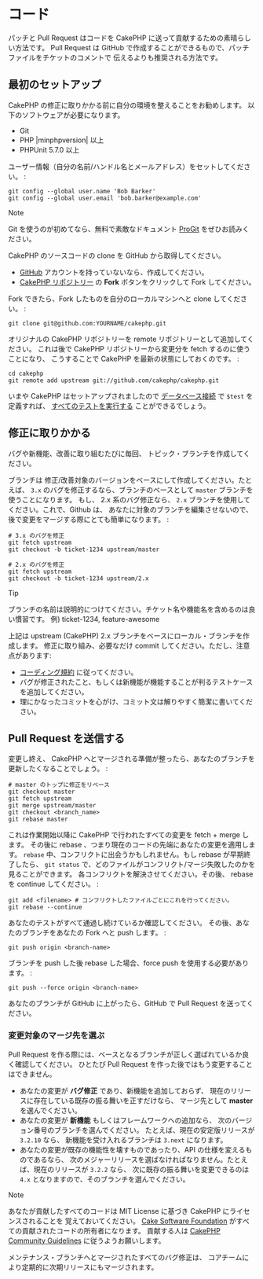 # コード

パッチと Pull Request はコードを CakePHP に送って貢献するための素晴らしい方法です。
Pull Request は GitHub で作成することができるもので、パッチファイルをチケットのコメントで
伝えるよりも推奨される方法です。

## 最初のセットアップ

CakePHP の修正に取りかかる前に自分の環境を整えることをお勧めします。
以下のソフトウェアが必要になります。

- Git
- PHP |minphpversion| 以上
- PHPUnit 5.7.0 以上

ユーザー情報（自分の名前/ハンドル名とメールアドレス）をセットしてください。 :

    git config --global user.name 'Bob Barker'
    git config --global user.email 'bob.barker@example.com'

> [!NOTE]
> Git を使うのが初めてなら、無料で素敵なドキュメント
> [ProGit](https://git-scm.com/book/ja/) をぜひお読みください。

CakePHP のソースコードの clone を GitHub から取得してください。

- [GitHub](https://github.com) アカウントを持っていないなら、作成してください。
- [CakePHP リポジトリー](https://github.com/cakephp/cakephp) の **Fork**
  ボタンをクリックして Fork してください。

Fork できたら、Fork したものを自分のローカルマシンへと clone してください。 :

    git clone git@github.com:YOURNAME/cakephp.git

オリジナルの CakePHP リポジトリーを remote リポジトリーとして追加してください。
これは後で CakePHP リポジトリーから変更分を fetch するのに使うことになり、
こうすることで CakePHP を最新の状態にしておくのです。 :

    cd cakephp
    git remote add upstream git://github.com/cakephp/cakephp.git

いまや CakePHP はセットアップされましたので
[データベース接続](../orm/database-basics#database-configuration) で `$test` を定義すれば、
[すべてのテストを実行する](../development/testing#running-tests) ことができるでしょう。

## 修正に取りかかる

バグや新機能、改善に取り組むたびに毎回、 トピック・ブランチを作成してください。

ブランチは 修正/改善対象のバージョンをベースにして作成してください。たとえば、 `3.x`
のバグを修正するなら、ブランチのベースとして `master` ブランチを使うことになります。
もし、 2.x 系のバグ修正なら、 `2.x` ブランチを使用してください。これで、Github は、
あなたに対象のブランチを編集させないので、後で変更をマージする際にとても簡単になります。 :

``` text
# 3.x のバグを修正
git fetch upstream
git checkout -b ticket-1234 upstream/master

# 2.x のバグを修正
git fetch upstream
git checkout -b ticket-1234 upstream/2.x
```

> [!TIP]
> ブランチの名前は説明的につけてください。チケット名や機能名を含めるのは良い慣習です。
> 例) ticket-1234, feature-awesome

上記は upstream (CakePHP) 2.x ブランチをベースにローカル・ブランチを作成します。
修正に取り組み、必要なだけ commit してください。ただし、注意点があります:

- [コーディング規約](../contributing/cakephp-coding-conventions) に従ってください。
- バグが修正されたこと、もしくは新機能が機能することが判るテストケースを追加してください。
- 理にかなったコミットを心がけ、コミット文は解りやすく簡潔に書いてください。

## Pull Request を送信する

変更し終え、 CakePHP へとマージされる準備が整ったら、あなたのブランチを
更新したくなることでしょう。 :

``` text
# master のトップに修正をリベース
git checkout master
git fetch upstream
git merge upstream/master
git checkout <branch_name>
git rebase master
```

これは作業開始以降に CakePHP で行われたすべての変更を fetch + merge します。
その後に rebase 、つまり現在のコードの先端にあなたの変更を適用します。
`rebase` 中、コンフリクトに出会うかもしれません。もし rebase が早期終了したら、
`git status` で、どのファイルがコンフリクト/マージ失敗したのかを見ることができます。
各コンフリクトを解決させてください。その後、 rebase を continue してください。 :

``` text
git add <filename> # コンフリクトしたファイルごとにこれを行ってください。
git rebase --continue
```

あなたのテストがすべて通過し続けているか確認してください。
その後、あなたのブランチをあなたの Fork へと push します。 :

``` text
git push origin <branch-name>
```

ブランチを push した後 rebase した場合、force push を使用する必要があります。 :

``` text
git push --force origin <branch-name>
```

あなたのブランチが GitHub に上がったら、GitHub で Pull Request を送ってください。

### 変更対象のマージ先を選ぶ

Pull Request を作る際には、ベースとなるブランチが正しく選ばれているか良く確認してください。
ひとたび Pull Request を作った後ではもう変更することはできません。

- あなたの変更が **バグ修正** であり、新機能を追加しておらず、
  現在のリリースに存在している既存の振る舞いを正すだけなら、
  マージ先として **master** を選んでください。
- あなたの変更が **新機能** もしくはフレームワークへの追加なら、
  次のバージョン番号のブランチを選んでください。
  たとえば、現在の安定版リリースが `3.2.10` なら、
  新機能を受け入れるブランチは `3.next` になります。
- あなたの変更が既存の機能性を壊すものであったり、API の仕様を変えるものであるなら、
  次のメジャーリリースを選ばなければなりません。たとえば、現在のリリースが `3.2.2` なら、
  次に既存の振る舞いを変更できるのは `4.x` となりますので、そのブランチを選んでください。

> [!NOTE]
> あなたが貢献したすべてのコードは MIT License に基づき CakePHP にライセンスされることを
> 覚えておいてください。 [Cake Software Foundation](https://cakefoundation.org/pages/about) がすべての貢献されたコードの所有者になります。
> 貢献する人は [CakePHP Community Guidelines](https://community.cakephp.org/guidelines) に従うようお願いします。

メンテナンス・ブランチへとマージされたすべてのバグ修正は、
コアチームにより定期的に次期リリースにもマージされます。
